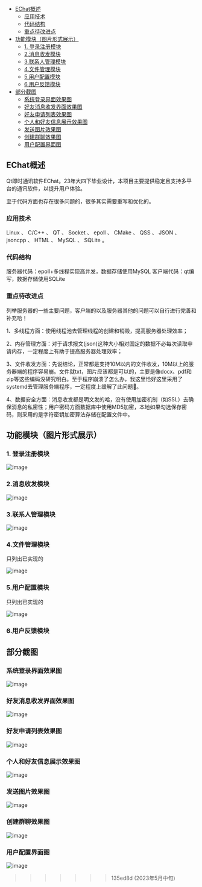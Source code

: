 - [EChat概述](#echat--)
  * [应用技术](#----)
  * [代码结构](#----)
  * [重点待改进点](#----)
- [功能模块（图片形式展示）](#------------)
  * [1. 登录注册模块](#1-------)
  * [2.消息收发模块](#2------)
  * [3.联系人管理模块](#3-------)
  * [4.文件管理模块](#4------)
  * [5.用户配置模块](#5------)
  * [6.用户反馈模块](#6------)
- [部分截图](#----)
  * [系统登录界面效果图](#---------)
  * [好友消息收发界面效果图](#-----------)
  * [好友申请列表效果图](#---------)
  * [个人和好友信息展示效果图](#------------)
  * [发送图片效果图](#-------)
  * [创建群聊效果图](#-------)
  * [用户配置界面图](#-------)
 
## EChat概述
​	Qt即时通讯软件EChat。23年大四下毕业设计，本项目主要提供稳定且支持多平台的通讯软件，以提升用户体验。
 
 至于代码方面也存在很多问题的，很多其实需要重写和优化的。
 
### 应用技术
  Linux 、 C/C++ 、 QT 、 Socket 、 epoll 、 CMake 、 QSS 、 JSON 、jsoncpp 、 HTML 、 MySQL 、 SQLite 。

### 代码结构
  服务器代码：epoll+多线程实现高并发，数据存储使用MySQL
  客户端代码：qt编写，数据存储使用SQLite
  
### 重点待改进点
  列举服务器的一些主要问题，客户端的以及服务器其他的问题可以自行进行完善和补充哈！
  
  1、多线程方面：使用线程池去管理线程的创建和销毁，提高服务器处理效率；
  
  2、内存管理方面：对于请求报文(json)这种大小相对固定的数据不必每次读取申请内存，一定程度上有助于提高服务器处理效率；
  
  3、文件收发方面：先说结论，正常都是支持10M以内的文件收发，10M以上的服务器端的程序容易崩。文件就txt，图片应该都是可以的，主要是像docx、pdf和zip等这些编码没研究明白。至于程序崩溃了怎么办，我这里恰好这里采用了systemd去管理服务端程序，一定程度上缓解了此问题🥲。

  4、数据安全方面：消息收发都是明文发的哈，没有使用加密机制（如SSL）去确保消息的私密性；用户密码方面数据库中使用MD5加密，本地如果勾选保存密码，则采用的是字符密钥加密算法存储在配置文件中。
  
## 功能模块（图片形式展示）

### 1. 登录注册模块

![image](https://github.com/swansfought/EChat/blob/main/%E9%83%A8%E5%88%86%E6%88%AA%E5%9B%BE/md/%E7%99%BB%E5%BD%95%E6%B3%A8%E5%86%8C%E6%A8%A1%E5%9D%97%E5%A4%84%E7%90%86%E6%B5%81%E7%A8%8B%E5%9B%BE.png)


### 2.消息收发模块

![image](https://github.com/swansfought/EChat/blob/main/%E9%83%A8%E5%88%86%E6%88%AA%E5%9B%BE/md/%E6%B6%88%E6%81%AF%E6%94%B6%E5%8F%91%E5%8A%9F%E8%83%BD%E6%A8%A1%E5%9D%97%E5%9B%BE.png)


### 3.联系人管理模块

![image](https://github.com/swansfought/EChat/blob/main/%E9%83%A8%E5%88%86%E6%88%AA%E5%9B%BE/md/%E8%81%94%E7%B3%BB%E4%BA%BA%E7%AE%A1%E7%90%86%E6%A8%A1%E5%9D%97%E5%9B%BE.png)


### 4.文件管理模块

只列出已实现的

![image](https://github.com/swansfought/EChat/blob/main/%E9%83%A8%E5%88%86%E6%88%AA%E5%9B%BE/md/%E6%96%87%E4%BB%B6%E7%AE%A1%E7%90%86%E6%A8%A1%E5%9D%97%E5%9B%BE.png)


### 5.用户配置模块

只列出已实现的

![image](https://github.com/swansfought/EChat/blob/main/%E9%83%A8%E5%88%86%E6%88%AA%E5%9B%BE/md/%E7%94%A8%E6%88%B7%E9%85%8D%E7%BD%AE%E5%8A%9F%E8%83%BD%E6%A8%A1%E5%9D%97%E5%9B%BE(%E5%9B%BE%E4%B8%AD%E4%B8%BA%E5%B7%B2%E5%AE%9E%E7%8E%B0%E7%9A%84).png)


### 6.用户反馈模块


## 部分截图
### 系统登录界面效果图

![image](https://github.com/swansfought/EChat/blob/main/%E9%83%A8%E5%88%86%E6%88%AA%E5%9B%BE/%E7%B3%BB%E7%BB%9F%E7%99%BB%E5%BD%95%E7%95%8C%E9%9D%A2%E6%95%88%E6%9E%9C%E5%9B%BE.png)


### 好友消息收发界面效果图

![image](https://github.com/swansfought/EChat/blob/main/%E9%83%A8%E5%88%86%E6%88%AA%E5%9B%BE/%E5%A5%BD%E5%8F%8B%E6%B6%88%E6%81%AF%E6%94%B6%E5%8F%91%E7%95%8C%E9%9D%A2%E6%95%88%E6%9E%9C%E5%9B%BE.png)


### 好友申请列表效果图

![image](https://github.com/swansfought/EChat/blob/main/%E9%83%A8%E5%88%86%E6%88%AA%E5%9B%BE/%E5%A5%BD%E5%8F%8B%E7%94%B3%E8%AF%B7%E5%88%97%E8%A1%A8%E6%95%88%E6%9E%9C%E5%9B%BE.png)


### 个人和好友信息展示效果图

![image](https://github.com/swansfought/EChat/blob/main/%E9%83%A8%E5%88%86%E6%88%AA%E5%9B%BE/%E4%B8%AA%E4%BA%BA%E5%92%8C%E5%A5%BD%E5%8F%8B%E4%BF%A1%E6%81%AF%E5%B1%95%E7%A4%BA%E6%95%88%E6%9E%9C%E5%9B%BE.png)


### 发送图片效果图

![image](https://github.com/swansfought/EChat/blob/main/%E9%83%A8%E5%88%86%E6%88%AA%E5%9B%BE/%E5%8F%91%E9%80%81%E5%9B%BE%E7%89%87%E6%95%88%E6%9E%9C%E5%9B%BE.png)


### 创建群聊效果图

![image](https://github.com/swansfought/EChat/blob/main/%E9%83%A8%E5%88%86%E6%88%AA%E5%9B%BE/%E5%88%9B%E5%BB%BA%E7%BE%A4%E8%81%8A%E6%95%88%E6%9E%9C%E5%9B%BE.png)


### 用户配置界面图

![image](https://github.com/swansfought/EChat/blob/main/%E9%83%A8%E5%88%86%E6%88%AA%E5%9B%BE/%E7%94%A8%E6%88%B7%E9%85%8D%E7%BD%AE%E7%95%8C%E9%9D%A2%E5%9B%BE.png)


>>>>>>> 135ed8d (2023年5月中旬)
